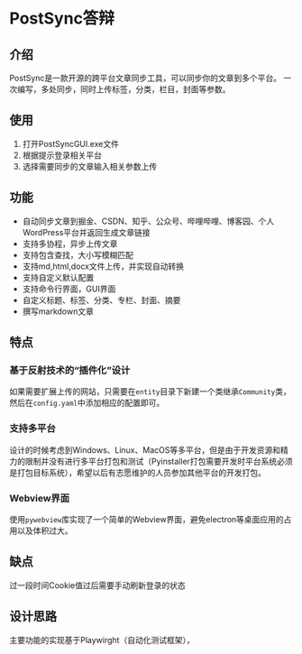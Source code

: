 # PostSync答辩

## 介绍

PostSync是一款开源的跨平台文章同步工具，可以同步你的文章到多个平台。
一次编写，多处同步，同时上传标签，分类，栏目，封面等参数。  

## 使用

1. 打开PostSyncGUI.exe文件
2. 根据提示登录相关平台
3. 选择需要同步的文章输入相关参数上传

## 功能

- 自动同步文章到掘金、CSDN、知乎、公众号、哔哩哔哩、博客园、个人WordPress平台并返回生成文章链接
- 支持多协程，异步上传文章
- 支持包含查找，大小写模糊匹配
- 支持md,html,docx文件上传，并实现自动转换
- 支持自定义默认配置
- 支持命令行界面，GUI界面
- 自定义标题、标签、分类、专栏、封面、摘要
- 撰写markdown文章

## 特点

### 基于反射技术的“插件化”设计

如果需要扩展上传的网站，只需要在`entity`目录下新建一个类继承`Community`类，然后在`config.yaml`中添加相应的配置即可。

### 支持多平台

设计的时候考虑到Windows、Linux、MacOS等多平台，但是由于开发资源和精力的限制并没有进行多平台打包和测试（Pyinstaller打包需要开发时平台系统必须是打包目标系统），希望以后有志愿维护的人员参加其他平台的开发打包。

### Webview界面

使用`pywebview`库实现了一个简单的Webview界面，避免electron等桌面应用的占用以及体积过大。

## 缺点

过一段时间Cookie值过后需要手动刷新登录的状态

## 设计思路

主要功能的实现基于Playwirght（自动化测试框架），
